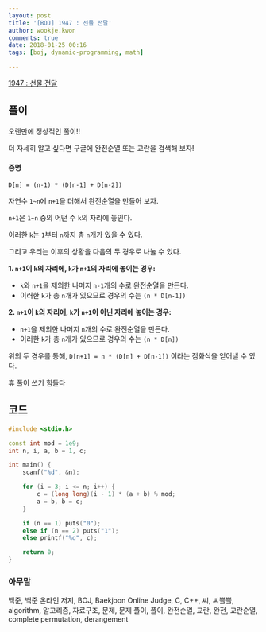 ```yaml
---
layout: post
title: '[BOJ] 1947 : 선물 전달'
author: wookje.kwon
comments: true
date: 2018-01-25 00:16
tags: [boj, dynamic-programming, math]

---
```


[1947 : 선물 전달](https://www.acmicpc.net/problem/1947)

## 풀이

오랜만에 정상적인 풀이!!

더 자세히 알고 싶다면 구글에 완전순열 또는 교란을 검색해 보자!

#### 증명

`D[n] = (n-1) * (D[n-1] + D[n-2])`

자연수 `1~n`에 `n+1`을 더해서 완전순열을 만들어 보자.

`n+1`은 `1~n` 중의 어떤 수 `k`의 자리에 놓인다.

이러한 `k`는 `1`부터 `n`까지 총 `n`개가 있을 수 있다.

그리고 우리는 이후의 상황을 다음의 두 경우로 나눌 수 있다.

**1. `n+1`이 `k`의 자리에, `k`가 `n+1`의 자리에 놓이는 경우:**

- `k`와 `n+1`을 제외한 나머지 `n-1`개의 수로 완전순열을 만든다.  
- 이러한 `k`가 총 `n`개가 있으므로 경우의 수는 `(n * D[n-1])`

**2. `n+1`이 `k`의 자리에, `k`가 `n+1`이 아닌 자리에 놓이는 경우:**

- `n+1`을 제외한 나머지 `n`개의 수로 완전순열을 만든다.  
- 이러한 `k`가 총 `n`개가 있으므로 경우의 수는 `(n * D[n])`

위의 두 경우를 통해, `D[n+1] = n * (D[n] + D[n-1])` 이라는 점화식을 얻어낼 수 있다.

휴 풀이 쓰기 힘들다

## 코드

```cpp
#include <stdio.h>

const int mod = 1e9;
int n, i, a, b = 1, c;

int main() {
	scanf("%d", &n);

	for (i = 3; i <= n; i++) {
		c = (long long)(i - 1) * (a + b) % mod;
		a = b, b = c;
	}

	if (n == 1) puts("0");
	else if (n == 2) puts("1");
	else printf("%d", c);

	return 0;
}
```

### 아무말  
백준, 백준 온라인 저지, BOJ, Baekjoon Online Judge, C, C++, 씨, 씨쁠쁠, algorithm, 알고리즘, 자료구조, 문제, 문제 풀이, 풀이, 완전순열, 교란, 완전, 교란순열, complete permutation, derangement

